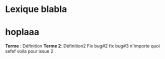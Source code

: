 # Lexique blabla
# hoplaaa
**Terme** : Définition
**Terme 2**: Définition2
Fix bug#2
fix bug#3
n'importe quoi
sefef
voila pour issue 2
